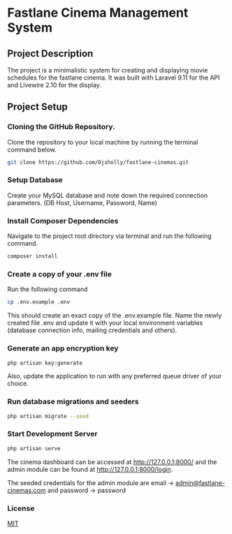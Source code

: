 # Fastlane Cinema Management System

## Project Description

The project is a minimalistic system for  creating and displaying movie schedules for the fastlane cinema. It was built with Laravel 9.11 for the API and Livewire 2.10 for the display.  

## Project Setup

### Cloning the GitHub Repository.

Clone the repository to your local machine by running the terminal command below.

```bash
git clone https://github.com/Ojsholly/fastlane-cinemas.git
```

### Setup Database

Create your MySQL database and note down the required connection parameters. (DB Host, Username, Password, Name)

### Install Composer Dependencies

Navigate to the project root directory via terminal and run the following command.

```bash
composer install
```

### Create a copy of your .env file

Run the following command

```bash
cp .env.example .env
```

This should create an exact copy of the .env.example file. Name the newly created file .env and update it with your local environment variables (database connection info, mailing credentials and others).

### Generate an app encryption key

```bash
php artisan key:generate
```
Also, update the application to run with any preferred queue driver of your choice.

### Run database migrations and seeders

```bash
php artisan migrate --seed
```

### Start Development Server

```bash
php artisan serve
```

The cinema dashboard can be accessed at http://127.0.0.1:8000/ and the admin module  can 
be found at http://127.0.0.1:8000/login.

The seeded credentials for the admin module are email -> admin@fastlane-cinemas.com and password -> password
### License

[MIT](https://choosealicense.com/licenses/mit/)

